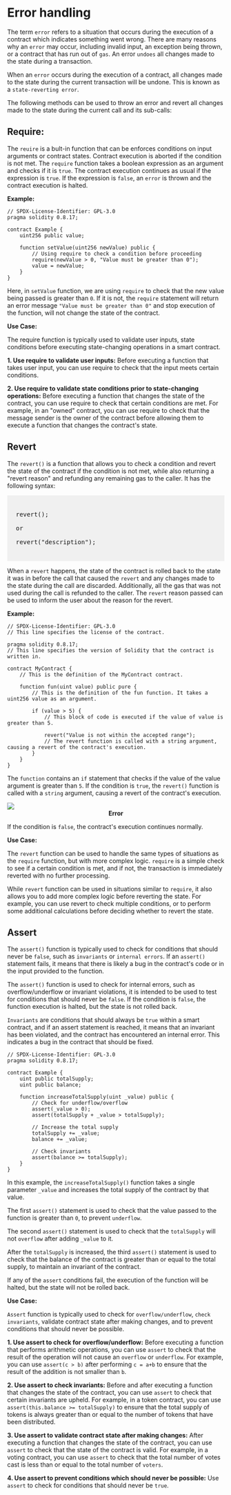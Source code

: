 # Error handling

The term `error` refers to a situation that occurs during the execution of a contract which indicates something went wrong. There are many reasons why an `error` may occur, including invalid input, an exception being thrown, or a contract that has run out of `gas`. An error `undoes` all changes made to the state during a transaction. 

When an `error` occurs during the execution of a contract, all changes made to the state during the current transaction will be undone. This is known as a `state-reverting error`.

The following methods can be used to throw an error and revert all changes made to the state during the current call and its sub-calls:

## Require: 

The `reuire` is a bult-in function that can be enforces conditions on input arguments or contract states. Contract execution is aborted if the condition is not met. The `require` function takes a boolean expression as an argument and checks if it is `true`. The contract execution continues as usual if the expression is `true`. If the expression is `false`, an `error` is thrown and the contract execution is halted.

**Example:**
```sol
// SPDX-License-Identifier: GPL-3.0
pragma solidity 0.8.17;

contract Example {
    uint256 public value;

    function setValue(uint256 newValue) public {
        // Using require to check a condition before proceeding
        require(newValue > 0, "Value must be greater than 0");
        value = newValue;
    }
}
```

Here, in `setValue` function, we are using `require` to check that the new value being passed is greater than `0`. If it is not, the `require` statement will return an error message `"Value must be greater than 0"` and stop execution of the function, will not change the state of the contract.

**Use Case:**

The require function is typically used to validate user inputs,  state conditions before executing state-changing operations in a smart contract.

**1. Use require to validate user inputs:** Before executing a function that takes user input, you can use require to check that the input meets certain conditions.

**2. Use require to validate state conditions prior to state-changing operations:** Before executing a function that changes the state of the contract, you can use require to check that certain conditions are met. For example, in an "owned" contract, you can use require to check that the message sender is the owner of the contract before allowing them to execute a function that changes the contract's state.

## Revert

The `revert()` is a function that allows you to check a condition and revert the state of the contract if the condition is not met, while also returning a "revert reason" and refunding any remaining gas to the caller. It has the following syntax:

<pre style="background: rgba(0,0,0,.05); padding:20px">

revert(); 

or

revert("description");

</pre>

When a `revert` happens, the state of the contract is rolled back to the state it was in before the call that caused the `revert` and any changes made to the state during the call are discarded. Additionally, all the gas that was not used during the call is refunded to the caller. The `revert` reason passed can be used to inform the user about the reason for the revert.

**Example:**
```sol
// SPDX-License-Identifier: GPL-3.0
// This line specifies the license of the contract.

pragma solidity 0.8.17;
// This line specifies the version of Solidity that the contract is written in.

contract MyContract {
    // This is the definition of the MyContract contract.

    function fun(uint value) public pure {
        // This is the definition of the fun function. It takes a uint256 value as an argument.

        if (value > 5) {
            // This block of code is executed if the value of value is greater than 5.

            revert("Value is not within the accepted range");
            // The revert function is called with a string argument, causing a revert of the contract's execution.
        }
    }
}
```

The `function` contains an `if` statement that checks if the value of the value argument is greater than `5`. If the condition is `true`, the `revert()` function is called with a `string` argument, causing a revert of the contract's execution. 

<img class="image" src="./assets/images/example-revert-function.JPG">
<b><center class="img-label">Error</center></b>

If the condition is `false`, the contract's execution continues normally.

**Use Case:**

The `revert` function can be used to handle the same types of situations as the `require` function, but with more complex logic. `require` is a simple check to see if a certain condition is met, and if not, the transaction is immediately reverted with no further processing.

While `revert` function can be used in situations similar to `require`, it also allows you to add more complex logic before reverting the state. For example, you can use revert to check multiple conditions, or to perform some additional calculations before deciding whether to revert the state.

## Assert

The `assert()` function is typically used to check for conditions that should never be `false`, such as `invariants` or `internal errors`. If an `assert()` statement fails, it means that there is likely a bug in the contract's code or in the input provided to the function.

The `assert()` function is used to check for internal errors, such as overflow/underflow or invariant violations, it is intended to be used to test for conditions that should never be `false`. If the condition is `false`, the function execution is halted, but the state is not rolled back.

`Invariants` are conditions that should always be `true` within a smart contract, and if an assert statement is reached, it means that an invariant has been violated, and the contract has encountered an internal error. This indicates a bug in the contract that should be fixed.

```sol
// SPDX-License-Identifier: GPL-3.0
pragma solidity 0.8.17;

contract Example {
    uint public totalSupply;
    uint public balance;

    function increaseTotalSupply(uint _value) public {
        // Check for underflow/overflow
        assert(_value > 0);
        assert(totalSupply + _value > totalSupply);

        // Increase the total supply
        totalSupply += _value;
        balance += _value;

        // Check invariants
        assert(balance >= totalSupply);
    }
}
```

In this example, the `increaseTotalSupply()` function takes a single parameter `_value` and increases the total supply of the contract by that value.

The first `assert()` statement is used to check that the value passed to the function is greater than `0`, to prevent `underflow`.

The second `assert()` statement is used to check that the `totalSupply` will not `overflow` after adding `_value` to it.

After the `totalSupply` is increased, the third `assert()` statement is used to check that the balance of the contract is greater than or equal to the total supply, to maintain an invariant of the contract.

If any of the `assert` conditions fail, the execution of the function will be halted, but the state will not be rolled back.

**Use Case:**

`Assert` function is typically used to check for `overflow/underflow`, `check invariants`, validate contract state after making changes, and to prevent conditions that should never be possible.

**1. Use assert to check for overflow/underflow:** Before executing a function that performs arithmetic operations, you can use `assert` to check that the result of the operation will not cause an `overflow` or `underflow`. For example, you can use `assert(c > b)` after performing `c = a+b` to ensure that the result of the addition is not smaller than `b`.

**2. Use assert to check invariants:** Before and after executing a function that changes the state of the contract, you can use `assert` to check that certain invariants are upheld. For example, in a token contract, you can use `assert(this.balance >= totalSupply)` to ensure that the total supply of tokens is always greater than or equal to the number of tokens that have been distributed.

**3. Use assert to validate contract state after making changes:** After executing a function that changes the state of the contract, you can use `assert` to check that the state of the contract is valid. For example, in a voting contract, you can use `assert` to check that the total number of votes cast is less than or equal to the total number of `voters`.

**4. Use assert to prevent conditions which should never be possible:** Use `assert` to check for conditions that should never be `true`.

